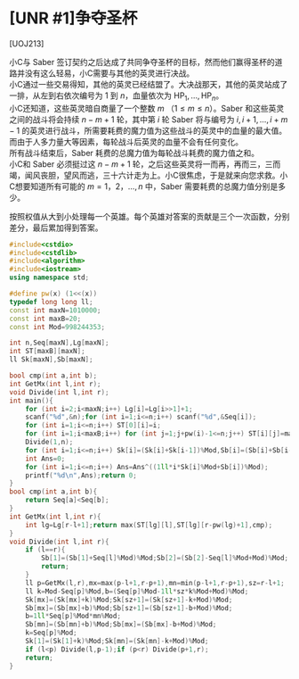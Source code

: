 # [UNR #1]争夺圣杯
[UOJ213]

小C与 Saber 签订契约之后达成了共同争夺圣杯的目标，然而他们赢得圣杯的道路并没有这么轻易，小C需要与其他的英灵进行决战。  
小C通过一些交易得知，其他的英灵已经结盟了。大决战那天，其他的英灵站成了一排，从左到右依次编号为 $1$ 到 $n$，血量依次为 $\mathrm{HP}_1, \dots, \mathrm{HP}_n$。  
小C还知道，这些英灵暗自商量了一个整数 $m$ （$1 \leq m \leq n$）。Saber 和这些英灵之间的战斗将会持续 $n - m + 1$ 轮，其中第 $i$ 轮 Saber 将与编号为 $i, i + 1, \dots, i + m - 1$ 的英灵进行战斗，所需要耗费的魔力值为这些战斗的英灵中的血量的最大值。而由于人多力量大等因素，每轮战斗后英灵的血量不会有任何变化。  
所有战斗结束后，Saber 耗费的总魔力值为每轮战斗耗费的魔力值之和。  
小C和 Saber 必须挺过这 $n - m + 1$ 轮，之后这些英灵将一而再，再而三，三而竭，闻风丧胆，望风而逃，三十六计走为上。小C很焦虑，于是就来向您求救。小C想要知道所有可能的 $m = 1， 2， \dots, n$ 中，Saber 需要耗费的总魔力值分别是多少。

按照权值从大到小处理每一个英雄。每个英雄对答案的贡献是三个一次函数，分别差分，最后累加得到答案。

```cpp
#include<cstdio>
#include<cstdlib>
#include<algorithm>
#include<iostream>
using namespace std;

#define pw(x) (1<<(x))
typedef long long ll;
const int maxN=1010000;
const int maxB=20;
const int Mod=998244353;

int n,Seq[maxN],Lg[maxN];
int ST[maxB][maxN];
ll Sk[maxN],Sb[maxN];

bool cmp(int a,int b);
int GetMx(int l,int r);
void Divide(int l,int r);
int main(){
    for (int i=2;i<maxN;i++) Lg[i]=Lg[i>>1]+1;
    scanf("%d",&n);for (int i=1;i<=n;i++) scanf("%d",&Seq[i]);
    for (int i=1;i<=n;i++) ST[0][i]=i;
    for (int i=1;i<maxB;i++) for (int j=1;j+pw(i)-1<=n;j++) ST[i][j]=max(ST[i-1][j],ST[i-1][j+pw(i-1)],cmp);
    Divide(1,n);
    for (int i=1;i<=n;i++) Sk[i]=(Sk[i]+Sk[i-1])%Mod,Sb[i]=(Sb[i]+Sb[i-1])%Mod;
    int Ans=0;
    for (int i=1;i<=n;i++) Ans=Ans^((1ll*i*Sk[i]%Mod+Sb[i])%Mod);
    printf("%d\n",Ans);return 0;
}
bool cmp(int a,int b){
    return Seq[a]<Seq[b];
}
int GetMx(int l,int r){
    int lg=Lg[r-l+1];return max(ST[lg][l],ST[lg][r-pw(lg)+1],cmp);
}
void Divide(int l,int r){
    if (l==r){
        Sb[1]=(Sb[1]+Seq[l]%Mod)%Mod;Sb[2]=(Sb[2]-Seq[l]%Mod+Mod)%Mod;
        return;
    }
    ll p=GetMx(l,r),mx=max(p-l+1,r-p+1),mn=min(p-l+1,r-p+1),sz=r-l+1;
    ll k=Mod-Seq[p]%Mod,b=(Seq[p]%Mod-1ll*sz*k%Mod+Mod)%Mod;
    Sk[mx]=(Sk[mx]+k)%Mod;Sk[sz+1]=(Sk[sz+1]-k+Mod)%Mod;
    Sb[mx]=(Sb[mx]+b)%Mod;Sb[sz+1]=(Sb[sz+1]-b+Mod)%Mod;
    b=1ll*Seq[p]%Mod*mn%Mod;
    Sb[mn]=(Sb[mn]+b)%Mod;Sb[mx]=(Sb[mx]-b+Mod)%Mod;
    k=Seq[p]%Mod;
    Sk[1]=(Sk[1]+k)%Mod;Sk[mn]=(Sk[mn]-k+Mod)%Mod;
    if (l<p) Divide(l,p-1);if (p<r) Divide(p+1,r);
    return;
}
```